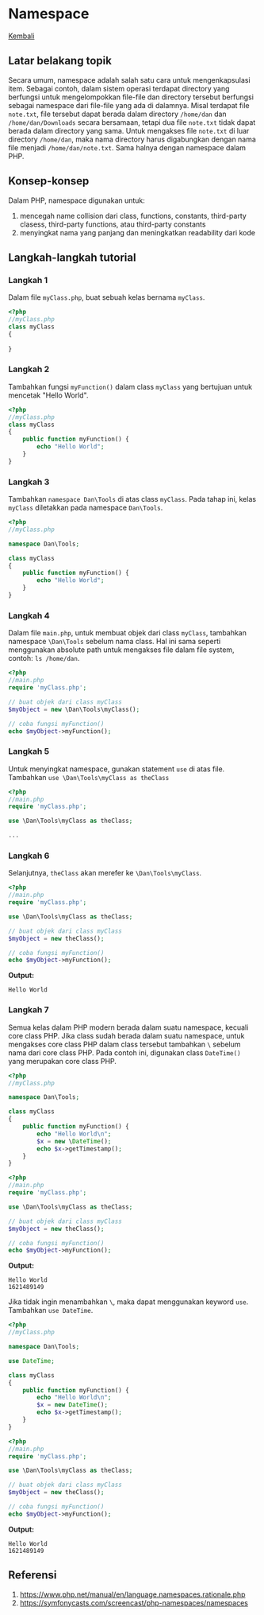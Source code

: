 # Namespace

[Kembali](readme.md)

## Latar belakang topik

Secara umum, namespace adalah salah satu cara untuk mengenkapsulasi item. Sebagai contoh, dalam sistem operasi terdapat directory yang berfungsi untuk mengelompokkan file-file dan directory tersebut berfungsi sebagai namespace dari file-file yang ada di dalamnya. Misal terdapat file `note.txt`, file tersebut dapat berada dalam directory `/home/dan` dan `/home/dan/Downloads` secara bersamaan, tetapi dua file `note.txt` tidak dapat berada dalam directory yang sama. Untuk mengakses file `note.txt` di luar directory `/home/dan`, maka nama directory harus digabungkan dengan nama file menjadi `/home/dan/note.txt`. Sama halnya dengan namespace dalam PHP.

## Konsep-konsep

Dalam PHP, namespace digunakan untuk:
1. mencegah name collision dari class, functions, constants, third-party clasess, third-party functions, atau third-party constants
2. menyingkat nama yang panjang dan meningkatkan readability dari kode

## Langkah-langkah tutorial

### Langkah 1

Dalam file `myClass.php`, buat sebuah kelas bernama `myClass`.

```php
<?php
//myClass.php
class myClass
{
    
}
```

### Langkah 2

Tambahkan fungsi `myFunction()` dalam class `myClass` yang bertujuan untuk mencetak "Hello World".

```php
<?php
//myClass.php
class myClass
{
    public function myFunction() {
        echo "Hello World";
    }
}
```

### Langkah 3

Tambahkan `namespace Dan\Tools` di atas class `myClass`. Pada tahap ini, kelas `myClass` diletakkan pada namespace `Dan\Tools`.

```php
<?php
//myClass.php

namespace Dan\Tools;

class myClass
{
    public function myFunction() {
        echo "Hello World";
    }
}
```

### Langkah 4

Dalam file `main.php`, untuk membuat objek dari class `myClass`, tambahkan namespace `\Dan\Tools` sebelum nama class. Hal ini sama seperti menggunakan absolute path untuk mengakses file dalam file system, contoh: `ls /home/dan`.

```php
<?php
//main.php
require 'myClass.php';

// buat objek dari class myClass
$myObject = new \Dan\Tools\myClass();

// coba fungsi myFunction()
echo $myObject->myFunction();
```

### Langkah 5

Untuk menyingkat namespace, gunakan statement `use` di atas file. Tambahkan `use \Dan\Tools\myClass as theClass`

```php
<?php
//main.php
require 'myClass.php';

use \Dan\Tools\myClass as theClass;

...
```

### Langkah 6

Selanjutnya, `theClass` akan merefer ke `\Dan\Tools\myClass`.

```php
<?php
//main.php
require 'myClass.php';

use \Dan\Tools\myClass as theClass;

// buat objek dari class myClass
$myObject = new theClass();

// coba fungsi myFunction()
echo $myObject->myFunction();
```

**Output:**
```
Hello World
```

### Langkah 7

Semua kelas dalam PHP modern berada dalam suatu namespace, kecuali core class PHP. Jika class sudah berada dalam suatu namespace, untuk mengakses core class PHP dalam class tersebut tambahkan `\` sebelum nama dari core class PHP. Pada contoh ini, digunakan class `DateTime()` yang merupakan core class PHP.

```php
<?php
//myClass.php

namespace Dan\Tools;

class myClass
{
    public function myFunction() {
        echo "Hello World\n";
        $x = new \DateTime();
        echo $x->getTimestamp();
    }
}
```

```php
<?php
//main.php
require 'myClass.php';

use \Dan\Tools\myClass as theClass;

// buat objek dari class myClass
$myObject = new theClass();

// coba fungsi myFunction()
echo $myObject->myFunction();
```

**Output:**
```
Hello World
1621489149
```

Jika tidak ingin menambahkan `\`, maka dapat menggunakan keyword `use`. Tambahkan `use DateTime`.

```php
<?php
//myClass.php

namespace Dan\Tools;

use DateTime;

class myClass
{
    public function myFunction() {
        echo "Hello World\n";
        $x = new DateTime();
        echo $x->getTimestamp();
    }
}
```

```php
<?php
//main.php
require 'myClass.php';

use \Dan\Tools\myClass as theClass;

// buat objek dari class myClass
$myObject = new theClass();

// coba fungsi myFunction()
echo $myObject->myFunction();
```

**Output:**
```
Hello World
1621489149
```

## Referensi
1. https://www.php.net/manual/en/language.namespaces.rationale.php
2. https://symfonycasts.com/screencast/php-namespaces/namespaces
